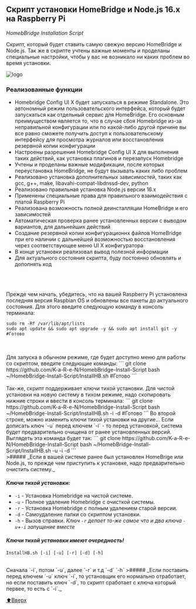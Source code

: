 ## Скрипт установки HomeBridge и Node.js 16.x на Raspberry Pi
_HomebBridge Installation Script_

Cкрипт, который будет ставить самую свежую версию HomeBridge и Node.js. Так же в скрипте учтены важные моменты и проделаны специальные настройки, чтобы у вас не возникало ни каких проблем во время установки.

![logo](https://sprut.ai/static/media/cache/00/05/83/40/2369/50963/1600x_image.png?1580879891)   

### Реализованные функции
* Homebridge Config UI X будет запускаться в режиме Standalone. Это автономный режим пользовательского интерфейса, который будет запускаться как отдельный сервис для HomeBridge. Его основным преимуществом является то, что в случае сбоя Homebridge из-за неправильной конфигурации или по какой-либо другой причине вы все равно сможете получить доступ к пользовательскому интерфейсу для просмотра журналов или восстановления резервной копии конфигурации
* Настроены разрешения Homebridge Config UI X для выполнения таких действий, как установка плагинов и перезапуск Homebridge
* Учтены и проделаны важные модификации, после которых переустановка HomeBridge, не будут вызывать каких либо  проблем
* Реализовано установка дополнительных зависимостей, таких как gcc, g++, make, libavahi-compat-libdnssd-dev, python
* Реализовано правильная установка Node.js версии 16.x
* Применены специальные права для правильного взаимодействия с платой Raspberry Pi
* Реализована возможность полной деинсталляции HomeBridge и его зависимостей
* Автоматическая проверка ранее установленных версии с выводом вариантов, для дальнейших действий
* Создание резервной копии конфигурационнх файлов HomeBridge при его наличии с дальнейшей возможностью восстановления через соответствующее меню UI X конфигуратора
* В конце установки реализовал вывод полезной информации
* Для актуального состояния скрипта, буду постоянно обновлять и дополнять код
</br>
</br>
</br>
Прежде чем начать, убедитесь, что на вашей Raspberry Pi установлена последняя версия Raspbian OS и обновлены все пакеты до актуального состояния. Для этого введите следующую команду в консоль терминала:

```
sudo rm -Rf /var/lib/apt/lists
sudo apt update && sudo apt upgrade -y && sudo apt install git -y
#Готово
```
</br>
</br>
Для запуска в обычном режиме, где будет доступно меню для работы со скриптом, введите следующие команды:
```
git clone https://github.com/K-a-R-e-N/HomebBridge-Install-Script
bash ~/HomebBridge-Install-Script/InstallHB.sh
#Готово
```
</br>
</br>
Так-же, скрипт поддерживает ключи тихой установки.
Для чистой установки на новую систему в тихом режиме, надо скопировать нижние строки и ввести в консоль терминала:
```
git clone https://github.com/K-a-R-e-N/HomebBridge-Install-Script
bash ~/HomebBridge-Install-Script/InstallHB.sh -i -d
#Готово
```
Во второй строке, можно изменить ключи тихой установки на другие... Если дописать ключ `-u` перед ключем `-i` - то перед установкой, система будет предварительно очищена от ранее установленных версий.
Выглядеть эта команда будет так:
```
git clone https://github.com/K-a-R-e-N/HomebBridge-Install-Script
bash ~/HomebBridge-Install-Script/InstallHB.sh -u -i -d
```
</br>
>##### _Если в вашей системе ранее был установлен HomeBrige или Node.js, то прежде чем приступить к установке, надо предварительно очистить систему._

#### _Ключи тихой установки:_
* `-i` - Установка Homebridge на чистой системе.
* `-u` - Полное удаление Homebridge с очисткой системы.
* `-r` - Установка Homebridge с полным удалением старой версии.
* `-d` - Самоудаление папки со скриптом установки.
* `-h` - Вызов справки.
_Ключ `-r` делает то-же самое что и два ключа `-u`+`-i` запущение вместе_
 
#### _Ключи тихой установки имеют очередность!_
```
InstallHB.sh [-i] [-u] [-r] [-d] [-h]
```
</br>
Сначала `-i`, потом `-u`, далее `-r` и т.д `-d` `-h`
>##### _Если поставить перед ключем `-u` ключ `-i`, то установщик его нормально отработает, но если поставить ключ `-d`, то скрипт сработает с ключа который первее, то есть с `-i`._

[:arrow_up:Вверх](#Вверх)
